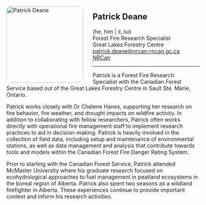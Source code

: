 
<img 
    style="height: 200px;
           border-radius: 10px;
           margin: auto;
           float: left;
           margin-right: 25px"
    src="/website_en/contact/pdeane.jpg" 
    alt="Patrick Deane">
</img>

## Patrick Deane
(he, him | il, lui)  
Forest Fire Research Specialist  
Great Lakes Forestry Centre  
[patrick.deane@nrcan-rncan.gc.ca](mailto:Patrick.Deane@NRCan-RNCan.gc.ca)  
[NRCan](https://cfs.nrcan.gc.ca/employees/read/pdeane)  

---

Patrick is a Forest Fire Research Specialist with the Canadian Forest Service based out of the Great Lakes Forestry Centre in Sault Ste. Marie, Ontario. 

Patrick works closely with Dr Chelene Hanes, supporting her research on fire behavior, fire weather, and drought impacts on wildfire activity. In addition to collaborating with fellow researchers, Patrick often works directly with operational fire management staff to implement research practices to aid in decision-making. Patrick is heavily involved in the collection of field data, including setup and maintenance of environmental stations, as well as data management and analysis that contribute towards tools and models within the Canadian Forest Fire Danger Rating System.

Prior to starting with the Canadian Forest Service, Patrick attended McMaster University where his graduate research focused on ecohydrological approaches to fuel management in peatland ecosystems in the boreal region of Alberta. Patrick also spent two seasons as a wildland firefighter in Alberta. These experiences continue to provide important context and inform his research activities.
